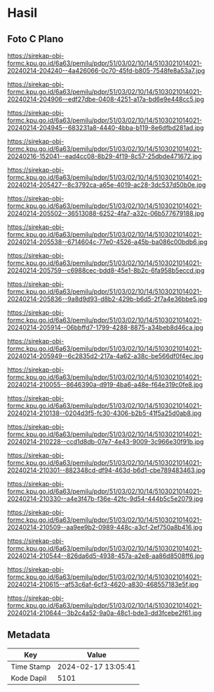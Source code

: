 # Hasil

## Foto C Plano

https://sirekap-obj-formc.kpu.go.id/6a63/pemilu/pdpr/51/03/02/10/14/5103021014021-20240214-204240--4a426066-0c70-45fd-b805-7548fe8a53a7.jpg

https://sirekap-obj-formc.kpu.go.id/6a63/pemilu/pdpr/51/03/02/10/14/5103021014021-20240214-204906--edf27dbe-0408-4251-a17a-bd6e9e448cc5.jpg

https://sirekap-obj-formc.kpu.go.id/6a63/pemilu/pdpr/51/03/02/10/14/5103021014021-20240214-204945--683231a8-4440-4bba-b119-8e6dfbd281ad.jpg

https://sirekap-obj-formc.kpu.go.id/6a63/pemilu/pdpr/51/03/02/10/14/5103021014021-20240216-152041--ead4cc08-8b29-4f19-8c57-25dbde471672.jpg

https://sirekap-obj-formc.kpu.go.id/6a63/pemilu/pdpr/51/03/02/10/14/5103021014021-20240214-205427--8c3792ca-a65e-4019-ac28-3dc537d50b0e.jpg

https://sirekap-obj-formc.kpu.go.id/6a63/pemilu/pdpr/51/03/02/10/14/5103021014021-20240214-205502--36513088-6252-4fa7-a32c-06b577679188.jpg

https://sirekap-obj-formc.kpu.go.id/6a63/pemilu/pdpr/51/03/02/10/14/5103021014021-20240214-205538--6714604c-77e0-4526-a45b-ba086c00bdb6.jpg

https://sirekap-obj-formc.kpu.go.id/6a63/pemilu/pdpr/51/03/02/10/14/5103021014021-20240214-205759--c6988cec-bdd8-45e1-8b2c-6fa958b5eccd.jpg

https://sirekap-obj-formc.kpu.go.id/6a63/pemilu/pdpr/51/03/02/10/14/5103021014021-20240214-205836--9a8d9d93-d8b2-429b-b6d5-2f7a4e36bbe5.jpg

https://sirekap-obj-formc.kpu.go.id/6a63/pemilu/pdpr/51/03/02/10/14/5103021014021-20240214-205914--06bbffd7-1799-4288-8875-a34beb8d46ca.jpg

https://sirekap-obj-formc.kpu.go.id/6a63/pemilu/pdpr/51/03/02/10/14/5103021014021-20240214-205949--6c2835d2-217a-4a62-a38c-be566df0f4ec.jpg

https://sirekap-obj-formc.kpu.go.id/6a63/pemilu/pdpr/51/03/02/10/14/5103021014021-20240214-210055--8646390a-d919-4ba6-a48e-f64e319c0fe8.jpg

https://sirekap-obj-formc.kpu.go.id/6a63/pemilu/pdpr/51/03/02/10/14/5103021014021-20240214-210138--0204d3f5-fc30-4306-b2b5-41f5a25d0ab8.jpg

https://sirekap-obj-formc.kpu.go.id/6a63/pemilu/pdpr/51/03/02/10/14/5103021014021-20240214-210228--ccd1d8db-07e7-4e43-9009-3c966e30f91b.jpg

https://sirekap-obj-formc.kpu.go.id/6a63/pemilu/pdpr/51/03/02/10/14/5103021014021-20240214-210301--882348cd-df94-463d-b6d1-cbe789483463.jpg

https://sirekap-obj-formc.kpu.go.id/6a63/pemilu/pdpr/51/03/02/10/14/5103021014021-20240214-210330--a4e3f47b-f36e-42fc-9d54-444b5c5e2079.jpg

https://sirekap-obj-formc.kpu.go.id/6a63/pemilu/pdpr/51/03/02/10/14/5103021014021-20240214-210509--aa9ee9b2-0989-448c-a3cf-2ef750a8b416.jpg

https://sirekap-obj-formc.kpu.go.id/6a63/pemilu/pdpr/51/03/02/10/14/5103021014021-20240214-210544--826da6d5-4938-457a-a2e8-aa86d8508ff6.jpg

https://sirekap-obj-formc.kpu.go.id/6a63/pemilu/pdpr/51/03/02/10/14/5103021014021-20240214-210615--af53c6af-6cf3-4620-a830-468557183e5f.jpg

https://sirekap-obj-formc.kpu.go.id/6a63/pemilu/pdpr/51/03/02/10/14/5103021014021-20240214-210644--3b2c4a52-9a0a-48c1-bde3-dd3fcebe2f61.jpg


## Metadata

| Key        | Value               |
| ---------- | ------------------- |
| Time Stamp | 2024-02-17 13:05:41 |
| Kode Dapil | 5101                |



